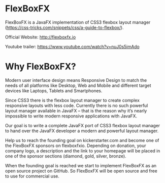 # FlexBoxFX
FlexBoxFX is a JavaFX implementation of CSS3 flexbox layout manager (https://css-tricks.com/snippets/css/a-guide-to-flexbox/).

Official Website: http://flexboxfx.io

Youtube trailer: https://www.youtube.com/watch?v=nuJ0s5imAdo


# Why FlexBoxFX? #
Modern user interface design means Responsive Design to match the needs of all platforms like Desktop, Web and Mobile and different target devices like Laptops, Tablets and Smartphones.

Since CSS3 there is the flexbox layout manager to create complex responsive layouts with less code. Currently there is no such powerful layout manager available in JavaFX – that is the reason why it’s nearly impossible to write modern responsive applications with JavaFX.

Our goal is to write a complete JavaFX port of CSS3 flexbox layout manager to hand over the JavaFX developer a modern and powerful layout manager.

Help us to reach the founding goal on kickerstarter.com and become one of the FlexBoxFX sponsors on flexboxfxio. Depending on donation, your company logo, a description and the link to your homepage will be placed in one of the sponsor sections (diamond, gold, silver, bronze).

When the founding goal is reached we start to implement FlexBoxFX as an open source project on GitHub. So FlexBoxFX will be open source and free to use for commercial use.

